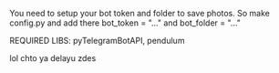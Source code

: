 You need to setup your bot token and folder to save photos.
So make config.py and add there bot_token = "..." and bot_folder = "..."

REQUIRED LIBS: pyTelegramBotAPI, pendulum





















lol chto ya delayu zdes


